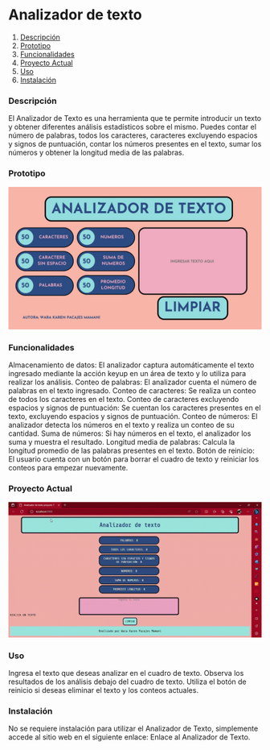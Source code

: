# Analizador de texto 

1. [Descripción](#descripción)
2. [Prototipo](#prototipo)
3. [Funcionalidades](#funcionalidades)
4. [Proyecto Actual](#proyecto-actual)
5. [Uso](#uso)
6. [Instalación](#instalación)

### Descripción
El Analizador de Texto es una herramienta que te permite introducir un texto y obtener diferentes análisis estadísticos sobre el mismo. Puedes contar el número de palabras, todos los caracteres, caracteres excluyendo espacios y signos de puntuación, contar los números presentes en el texto, sumar los números y obtener la longitud media de las palabras.

### Prototipo
![Prototipo Inicial](Anexos/prototipo.jpg)

### Funcionalidades
Almacenamiento de datos: El analizador captura automáticamente el texto ingresado mediante la acción keyup en un área de texto y lo utiliza para realizar los análisis.
Conteo de palabras: El analizador cuenta el número de palabras en el texto ingresado.
Conteo de caracteres: Se realiza un conteo de todos los caracteres en el texto.
Conteo de caracteres excluyendo espacios y signos de puntuación: Se cuentan los caracteres presentes en el texto, excluyendo espacios y signos de puntuación.
Conteo de números: El analizador detecta los números en el texto y realiza un conteo de su cantidad.
Suma de números: Si hay números en el texto, el analizador los suma y muestra el resultado.
Longitud media de palabras: Calcula la longitud promedio de las palabras presentes en el texto.
Botón de reinicio: El usuario cuenta con un botón para borrar el cuadro de texto y reiniciar los conteos para empezar nuevamente.

### Proyecto Actual
![Prototipo actual](Anexos/final.gif)


### Uso
Ingresa el texto que deseas analizar en el cuadro de texto.
Observa los resultados de los análisis debajo del cuadro de texto.
Utiliza el botón de reinicio si deseas eliminar el texto y los conteos actuales.

### Instalación
No se requiere instalación para utilizar el Analizador de Texto, simplemente accede al sitio web en el siguiente enlace: Enlace al Analizador de Texto.